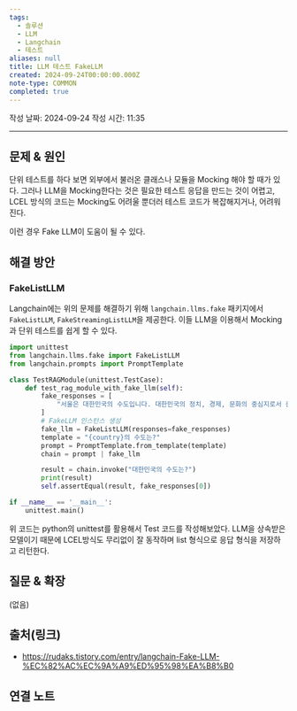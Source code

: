 ```yaml
---
tags:
  - 솔루션
  - LLM
  - Langchain
  - 테스트
aliases: null
title: LLM 테스트 FakeLLM
created: 2024-09-24T00:00:00.000Z
note-type: COMMON
completed: true
---
```

작성 날짜: 2024-09-24
작성 시간: 11:35


----

## 문제 & 원인

단위 테스트를 하다 보면 외부에서 불러온 클래스나 모듈을 Mocking 해야 할 때가 있다. 그러나 LLM을 Mocking한다는 것은 필요한 테스트 응답을 만드는 것이 어렵고, LCEL 방식의 코드는 Mocking도 어려울 뿐더러 테스트 코드가 복잡해지거나, 어려워진다.

이런 경우 Fake LLM이 도움이 될 수 있다.


## 해결 방안

### FakeListLLM

Langchain에는 위의 문제를 해결하기 위해
`langchain.llms.fake` 패키지에서 `FakeListLLM`, `FakeStreamingListLLM`을 제공한다.
이들 LLM을 이용해서 Mocking과 단위 테스트를 쉽게 할 수 있다.

```python
import unittest
from langchain.llms.fake import FakeListLLM
from langchain.prompts import PromptTemplate

class TestRAGModule(unittest.TestCase):
    def test_rag_module_with_fake_llm(self):
        fake_responses = [
            "서울은 대한민국의 수도입니다. 대한민국의 정치, 경제, 문화의 중심지로서 중요한 역할을 하고 있습니다. 추가로 궁금한 사항이 있으시면 말씀해 주세요!"
        ]
        # FakeLLM 인스턴스 생성
        fake_llm = FakeListLLM(responses=fake_responses)
        template = "{country}의 수도는?"
        prompt = PromptTemplate.from_template(template)
        chain = prompt | fake_llm

        result = chain.invoke("대한민국의 수도는?")
        print(result)
        self.assertEqual(result, fake_responses[0])

if __name__ == '__main__':
    unittest.main()
```

위 코드는 python의 unittest를 활용해서 Test 코드를 작성해보았다. LLM을 상속받은 모델이기 때문에 LCEL방식도 무리없이 잘 동작하며 list 형식으로 응답 형식을 저장하고 리턴한다.
## 질문 & 확장

(없음)

## 출처(링크)

- https://rudaks.tistory.com/entry/langchain-Fake-LLM-%EC%82%AC%EC%9A%A9%ED%95%98%EA%B8%B0

## 연결 노트
